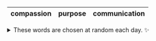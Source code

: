 <!-- word_basket start -->
| compassion | purpose | communication |
| :--------: | :-----: | :-----------: |

<details>
  <summary>These words are chosen at random each day. ✨</summary>
  Take a look inside this repo to see how that works.
</details>
<!-- word_basket end -->

